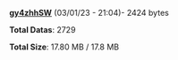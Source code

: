[**gy4zhhSW**](/data/gy4zhhSW.txt) (03/01/23 - 21:04)- 2424 bytes

**Total Datas**: 2729

**Total Size**: 17.80 MB / 17.8 MB